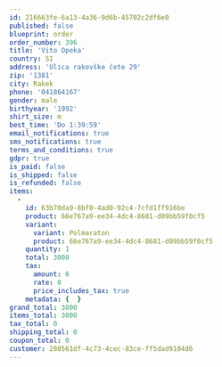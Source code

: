 ```yaml
---
id: 216663fe-6a13-4a36-9d6b-45702c2df6e0
published: false
blueprint: order
order_number: 396
title: 'Vito Opeka'
country: SI
address: 'Ulica rakovške čete 29'
zip: '1381'
city: Rakek
phone: '041864167'
gender: male
birthyear: '1992'
shirt_size: m
best_time: 'Do 1:39:59'
email_notifications: true
sms_notifications: true
terms_and_conditions: true
gdpr: true
is_paid: false
is_shipped: false
is_refunded: false
items:
  -
    id: 63b70da9-8bf0-4ad0-92c4-7cfd1ff916be
    product: 66e767a9-ee34-4dc4-8681-d09bb59f0cf5
    variant:
      variant: Polmaraton
      product: 66e767a9-ee34-4dc4-8681-d09bb59f0cf5
    quantity: 1
    total: 3000
    tax:
      amount: 0
      rate: 0
      price_includes_tax: true
    metadata: {  }
grand_total: 3000
items_total: 3000
tax_total: 0
shipping_total: 0
coupon_total: 0
customer: 280561df-4c73-4cec-83ce-ff5dad9104d6
---
```

